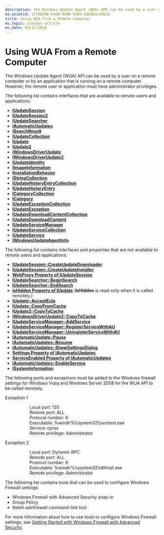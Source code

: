 ```yaml
---
description: The Windows Update Agent (WUA) API can be used by a user on a remote computer or by an application that is running on a remote computer. However, the remote user or application must have administrator privileges.
ms.assetid: 15f86590-bed8-4506-916d-43b0bac5db2a
title: Using WUA From a Remote Computer
ms.topic: concept-article
ms.date: 05/31/2018
---
```


# Using WUA From a Remote Computer

The Windows Update Agent (WUA) API can be used by a user on a remote computer or by an application that is running on a remote computer. However, the remote user or application must have administrator privileges.

The following list contains interfaces that are available to remote users and applications:

-   [**IUpdateSession**](/windows/desktop/api/Wuapi/nn-wuapi-iupdatesession)
-   [**IUpdateSession2**](/windows/desktop/api/Wuapi/nn-wuapi-iupdatesession2)
-   [**IUpdateSearcher**](/windows/desktop/api/Wuapi/nn-wuapi-iupdatesearcher)
-   [**IAutomaticUpdates**](/windows/desktop/api/Wuapi/nn-wuapi-iautomaticupdates)
-   [**ISearchResult**](/windows/desktop/api/Wuapi/nn-wuapi-isearchresult)
-   [**IUpdateCollection**](/windows/desktop/api/Wuapi/nn-wuapi-iupdatecollection)
-   [**IUpdate**](/windows/desktop/api/Wuapi/nn-wuapi-iupdate)
-   [**IUpdate2**](/windows/desktop/api/Wuapi/nn-wuapi-iupdate2)
-   [**IWindowsDriverUpdate**](/windows/desktop/api/Wuapi/nn-wuapi-iwindowsdriverupdate)
-   [**IWindowsDriverUpdate2**](/windows/desktop/api/Wuapi/nn-wuapi-iwindowsdriverupdate2)
-   [**IUpdateIdentity**](/windows/desktop/api/Wuapi/nn-wuapi-iupdateidentity)
-   [**IImageInformation**](/windows/desktop/api/Wuapi/nn-wuapi-iimageinformation)
-   [**IInstallationBehavior**](/windows/desktop/api/Wuapi/nn-wuapi-iinstallationbehavior)
-   [**IStringCollection**](/windows/desktop/api/Wuapi/nn-wuapi-istringcollection)
-   [**IUpdateHistoryEntryCollection**](/windows/desktop/api/Wuapi/nn-wuapi-iupdatehistoryentrycollection)
-   [**IUpdateHistoryEntry**](/windows/desktop/api/Wuapi/nn-wuapi-iupdatehistoryentry)
-   [**ICategoryCollection**](/windows/desktop/api/Wuapi/nn-wuapi-icategorycollection)
-   [**ICategory**](/windows/desktop/api/Wuapi/nn-wuapi-icategory)
-   [**IUpdateExceptionCollection**](/windows/desktop/api/Wuapi/nn-wuapi-iupdateexceptioncollection)
-   [**IUpdateException**](/windows/desktop/api/Wuapi/nn-wuapi-iupdateexception)
-   [**IUpdateDownloadContentCollection**](/windows/desktop/api/Wuapi/nn-wuapi-iupdatedownloadcontentcollection)
-   [**IUpdateDownloadContent**](/windows/desktop/api/Wuapi/nn-wuapi-iupdatedownloadcontent)
-   [**IUpdateServiceManager**](/windows/desktop/api/Wuapi/nn-wuapi-iupdateservicemanager)
-   [**IUpdateServiceCollection**](/windows/desktop/api/Wuapi/nn-wuapi-iupdateservicecollection)
-   [**IUpdateService**](/windows/desktop/api/Wuapi/nn-wuapi-iupdateservice)
-   [**IWindowsUpdateAgentInfo**](/windows/desktop/api/Wuapi/nn-wuapi-iwindowsupdateagentinfo)

The following list contains interfaces and properties that are not available to remote users and applications:

-   [**IUpdateSession::CreateUpdateDownloader**](/windows/desktop/api/Wuapi/nf-wuapi-iupdatesession-createupdatedownloader)
-   [**IUpdateSession::CreateUpdateInstaller**](/windows/desktop/api/Wuapi/nf-wuapi-iupdatesession-createupdateinstaller)
-   [**WebProxy Property of IUpdateSession**](/windows/desktop/api/Wuapi/nf-wuapi-iupdatesession-get_webproxy)
-   [**IUpdateSearcher::BeginSearch**](/windows/desktop/api/Wuapi/nf-wuapi-iupdatesearcher-beginsearch)
-   [**IUpdateSearcher::EndSearch**](/windows/desktop/api/Wuapi/nf-wuapi-iupdatesearcher-endsearch)
-   [**IsHidden Property of IUpdate**](/windows/desktop/api/Wuapi/nf-wuapi-iupdate-get_ishidden) (**IsHidden** is read-only when it is called remotely.)
-   [**IUpdate::AcceptEula**](/windows/desktop/api/Wuapi/nf-wuapi-iupdate-accepteula)
-   [**IUpdate::CopyFromCache**](/windows/desktop/api/Wuapi/nf-wuapi-iupdate-copyfromcache)
-   [**IUpdate2::CopyToCache**](/windows/desktop/api/Wuapi/nf-wuapi-iupdate2-copytocache)
-   [**IWindowsDriverUpdate2::CopyToCache**](/windows/desktop/api/Wuapi/nf-wuapi-iwindowsdriverupdate2-copytocache)
-   [**IUpdateServiceManager::AddService**](/windows/desktop/api/Wuapi/nf-wuapi-iupdateservicemanager-addservice)
-   [**IUpdateServiceManager::RegisterServiceWithAU**](/windows/desktop/api/Wuapi/nf-wuapi-iupdateservicemanager-registerservicewithau)
-   [**IUpdateServiceManager::UnregisterServiceWithAU**](/windows/desktop/api/Wuapi/nf-wuapi-iupdateservicemanager-unregisterservicewithau)
-   [**IAutomaticUpdate::Pause**](/windows/desktop/api/Wuapi/nf-wuapi-iautomaticupdates-pause)
-   [**IAutomaticUpdates::Resume**](/windows/desktop/api/Wuapi/nf-wuapi-iautomaticupdates-resume)
-   [**IAutomaticUpdates::ShowSettingsDialog**](/windows/desktop/api/Wuapi/nf-wuapi-iautomaticupdates-showsettingsdialog)
-   [**Settings Property of IAutomaticUpdates**](/windows/desktop/api/Wuapi/nf-wuapi-iautomaticupdates-get_settings)
-   [**ServiceEnabled Property of IAutomaticUpdates**](/windows/desktop/api/Wuapi/nf-wuapi-iautomaticupdates-get_serviceenabled)
-   [**IAutomaticUpdates::EnableService**](/windows/desktop/api/Wuapi/nf-wuapi-iautomaticupdates-enableservice)
-   [**ISystemInformation**](/windows/desktop/api/Wuapi/nn-wuapi-isysteminformation)

The following ports and exceptions must be added to the Windows firewall settings for Windows Vista and Windows Server 2008 for the WUA API to be called remotely.

<dl> <dt>

<span id="Exception_1"></span><span id="exception_1"></span><span id="EXCEPTION_1"></span>Exception 1
</dt> <dd> <dl> <dd>Local port: 135</dd> <dd>Remote port: ALL</dd> <dd>Protocol number: 6</dd> <dd>Executable: %windir%\\system32\\svchost.exe</dd> <dd>Service: rpcss</dd> <dd>Remote privilege: Administrator</dd> </dl> </dd> <dt>

<span id="Exception_2"></span><span id="exception_2"></span><span id="EXCEPTION_2"></span>Exception 2
</dt> <dd> <dl> <dd>Local port: Dynamic RPC</dd> <dd>Remote port: ALL</dd> <dd>Protocol number: 6</dd> <dd>Executable: %windir%\\system32\\dllhost.exe</dd> <dd>Remote privilege: Administrator</dd> </dl> </dd> </dl>

The following list contains tools that can be used to configure Windows Firewall settings:

-   Windows Firewall with Advanced Security snap-in
-   Group Policy
-   Netsh advfirewall command-line tool

For more information about how to use tools to configure Windows Firewall settings, see [Getting Started with Windows Firewall with Advanced Security](/previous-versions/windows/it-pro/windows-server-2008-R2-and-2008/cc748991(v=ws.10)).

 

 
